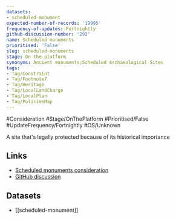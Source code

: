 ```yaml
---
datasets:
- scheduled-monument
expected-number-of-records: '19995'
frequency-of-updates: Fortnightly
github-discussion-number: '292'
name: Scheduled monuments
prioritised: 'False'
slug: scheduled-monuments
stage: On the platform
synonyms: Ancient monuments;Scheduled Archaeological Sites
tags:
- Tag/Constraint
- Tag/Footnote7
- Tag/Heritage
- Tag/LocalLandCharge
- Tag/LocalPlan
- Tag/PoliciesMap
---
```


#Consideration #Stage/OnThePlatform #Prioritised/False #UpdateFrequency/Fortnightly #OS/Unknown

A site that's legally protected because of its historical importance

## Links

* [Scheduled monuments consideration](https://design.planning.data.gov.uk/planning-consideration/scheduled-monuments)
* [GitHub discussion](https://github.com/digital-land/data-standards-backlog/discussions/292)

## Datasets

* [[scheduled-monument]]